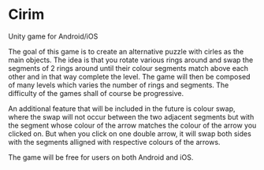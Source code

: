 # Cirim
Unity game for Android/iOS

The goal of this game is to create an alternative puzzle with cirles as the main objects. The idea is that you rotate various rings around and swap the segments of 2 rings around until their colour segments match above each other and in that way complete the level. The game will then be composed of many levels which varies the number of rings and segments. The difficulty of the games shall of course be progressive. 

An additional feature that will be included in the future is colour swap, where the swap will not occur between the two adjacent segments but with the segment whose colour of the arrow matches the colour of the arrow you clicked on. But when you click on one double arrow, it will swap both sides with the segments alligned with respective colours of the arrows. 

The game will be free for users on both Android and iOS. 
